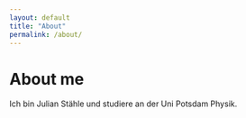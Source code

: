 ```yaml
---
layout: default
title: "About"
permalink: /about/
---
```

# About me
Ich bin Julian Stähle und studiere an der Uni Potsdam Physik.
